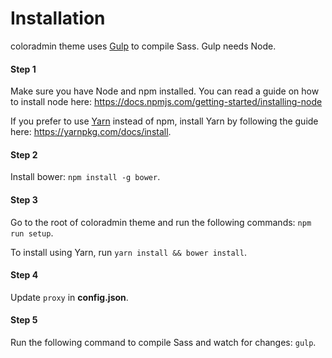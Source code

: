 # Installation

coloradmin theme uses [Gulp](http://gulpjs.com) to compile Sass. Gulp needs Node.

#### Step 1
Make sure you have Node and npm installed. 
You can read a guide on how to install node here: https://docs.npmjs.com/getting-started/installing-node

If you prefer to use [Yarn](https://yarnpkg.com) instead of npm, install Yarn by following the guide here: https://yarnpkg.com/docs/install.

#### Step 2
Install bower: `npm install -g bower`.

#### Step 3
Go to the root of coloradmin theme and run the following commands: `npm run setup`.

To install using Yarn, run `yarn install && bower install`.

#### Step 4
Update `proxy` in **config.json**.

#### Step 5
Run the following command to compile Sass and watch for changes: `gulp`.
